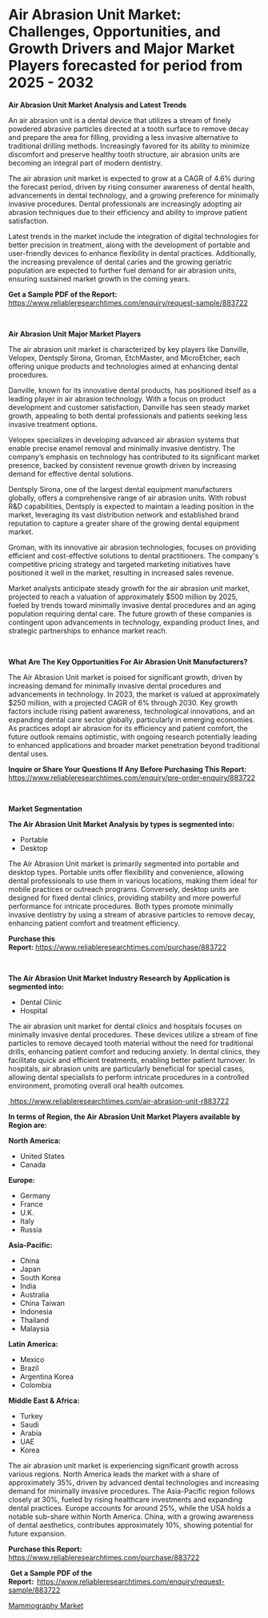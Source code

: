 <p><h1>Air Abrasion Unit Market: Challenges, Opportunities, and Growth Drivers and Major Market Players forecasted for period from 2025 - 2032</h1></p><p><strong>Air Abrasion Unit Market Analysis and Latest Trends</strong></p>
<p><p>An air abrasion unit is a dental device that utilizes a stream of finely powdered abrasive particles directed at a tooth surface to remove decay and prepare the area for filling, providing a less invasive alternative to traditional drilling methods. Increasingly favored for its ability to minimize discomfort and preserve healthy tooth structure, air abrasion units are becoming an integral part of modern dentistry.</p><p>The air abrasion unit market is expected to grow at a CAGR of 4.6% during the forecast period, driven by rising consumer awareness of dental health, advancements in dental technology, and a growing preference for minimally invasive procedures. Dental professionals are increasingly adopting air abrasion techniques due to their efficiency and ability to improve patient satisfaction. </p><p>Latest trends in the market include the integration of digital technologies for better precision in treatment, along with the development of portable and user-friendly devices to enhance flexibility in dental practices. Additionally, the increasing prevalence of dental caries and the growing geriatric population are expected to further fuel demand for air abrasion units, ensuring sustained market growth in the coming years.</p></p>
<p><strong>Get a Sample PDF of the Report:&nbsp;</strong> <a href="https://www.reliableresearchtimes.com/enquiry/request-sample/883722?utm_campaign=2201&utm_medium=2&utm_source=Github&utm_content=ia&utm_term=03032025&utm_id=air-abrasion-unit">https://www.reliableresearchtimes.com/enquiry/request-sample/883722</a></p>
<p>&nbsp;</p>
<p><strong>Air Abrasion Unit Major Market Players</strong></p>
<p><p>The air abrasion unit market is characterized by key players like Danville, Velopex, Dentsply Sirona, Groman, EtchMaster, and MicroEtcher, each offering unique products and technologies aimed at enhancing dental procedures. </p><p>Danville, known for its innovative dental products, has positioned itself as a leading player in air abrasion technology. With a focus on product development and customer satisfaction, Danville has seen steady market growth, appealing to both dental professionals and patients seeking less invasive treatment options.</p><p>Velopex specializes in developing advanced air abrasion systems that enable precise enamel removal and minimally invasive dentistry. The company’s emphasis on technology has contributed to its significant market presence, backed by consistent revenue growth driven by increasing demand for effective dental solutions.</p><p>Dentsply Sirona, one of the largest dental equipment manufacturers globally, offers a comprehensive range of air abrasion units. With robust R&D capabilities, Dentsply is expected to maintain a leading position in the market, leveraging its vast distribution network and established brand reputation to capture a greater share of the growing dental equipment market.</p><p>Groman, with its innovative air abrasion technologies, focuses on providing efficient and cost-effective solutions to dental practitioners. The company's competitive pricing strategy and targeted marketing initiatives have positioned it well in the market, resulting in increased sales revenue.</p><p>Market analysts anticipate steady growth for the air abrasion unit market, projected to reach a valuation of approximately $500 million by 2025, fueled by trends toward minimally invasive dental procedures and an aging population requiring dental care. The future growth of these companies is contingent upon advancements in technology, expanding product lines, and strategic partnerships to enhance market reach.</p></p>
<p>&nbsp;</p>
<p><strong>What Are The Key Opportunities For Air Abrasion Unit Manufacturers?</strong></p>
<p><p>The Air Abrasion Unit market is poised for significant growth, driven by increasing demand for minimally invasive dental procedures and advancements in technology. In 2023, the market is valued at approximately $250 million, with a projected CAGR of 6% through 2030. Key growth factors include rising patient awareness, technological innovations, and an expanding dental care sector globally, particularly in emerging economies. As practices adopt air abrasion for its efficiency and patient comfort, the future outlook remains optimistic, with ongoing research potentially leading to enhanced applications and broader market penetration beyond traditional dental uses.</p></p>
<p><strong>Inquire or Share Your Questions If Any Before Purchasing This Report:</strong> <a href="https://www.reliableresearchtimes.com/enquiry/pre-order-enquiry/883722?utm_campaign=2201&utm_medium=2&utm_source=Github&utm_content=ia&utm_term=03032025&utm_id=air-abrasion-unit">https://www.reliableresearchtimes.com/enquiry/pre-order-enquiry/883722</a></p>
<p>&nbsp;</p>
<p><strong>Market Segmentation</strong></p>
<p><strong>The Air Abrasion Unit Market Analysis by types is segmented into:</strong></p>
<p><ul><li>Portable</li><li>Desktop</li></ul></p>
<p><p>The Air Abrasion Unit market is primarily segmented into portable and desktop types. Portable units offer flexibility and convenience, allowing dental professionals to use them in various locations, making them ideal for mobile practices or outreach programs. Conversely, desktop units are designed for fixed dental clinics, providing stability and more powerful performance for intricate procedures. Both types promote minimally invasive dentistry by using a stream of abrasive particles to remove decay, enhancing patient comfort and treatment efficiency.</p></p>
<p><strong>Purchase this Report:&nbsp;</strong><a href="https://www.reliableresearchtimes.com/purchase/883722?utm_campaign=2201&utm_medium=2&utm_source=Github&utm_content=ia&utm_term=03032025&utm_id=air-abrasion-unit">https://www.reliableresearchtimes.com/purchase/883722</a></p>
<p>&nbsp;</p>
<p><strong>The Air Abrasion Unit Market Industry Research by Application is segmented into:</strong></p>
<p><ul><li>Dental Clinic</li><li>Hospital</li></ul></p>
<p><p>The air abrasion unit market for dental clinics and hospitals focuses on minimally invasive dental procedures. These devices utilize a stream of fine particles to remove decayed tooth material without the need for traditional drills, enhancing patient comfort and reducing anxiety. In dental clinics, they facilitate quick and efficient treatments, enabling better patient turnover. In hospitals, air abrasion units are particularly beneficial for special cases, allowing dental specialists to perform intricate procedures in a controlled environment, promoting overall oral health outcomes.</p></p>
<p><a href="https://www.reliableresearchtimes.com/air-abrasion-unit-r883722?utm_campaign=2201&utm_medium=2&utm_source=Github&utm_content=ia&utm_term=03032025&utm_id=air-abrasion-unit">&nbsp;https://www.reliableresearchtimes.com/air-abrasion-unit-r883722</a></p>
<p><strong>In terms of Region, the Air Abrasion Unit Market Players available by Region are:</strong></p>
<p>
    <p> <strong> North America: </strong>
        <ul>
            <li>United States</li>
            <li>Canada</li>
        </ul>
        </p> 
    <p> <strong> Europe: </strong>
        <ul>
            <li>Germany</li>
            <li>France</li>
            <li>U.K.</li>
            <li>Italy</li>
            <li>Russia</li>
        </ul>
        </p> 
    <p> <strong> Asia-Pacific: </strong>
        <ul>
            <li>China</li>
            <li>Japan</li>
            <li>South Korea</li>
            <li>India</li>
            <li>Australia</li>
            <li>China Taiwan</li>
            <li>Indonesia</li>
            <li>Thailand</li>
            <li>Malaysia</li>
        </ul>
        </p> 
    <p> <strong> Latin America: </strong>
        <ul>
            <li>Mexico</li>
            <li>Brazil</li>
            <li>Argentina Korea</li>
            <li>Colombia</li>
        </ul>
        </p> 
    <p> <strong> Middle East & Africa: </strong>
        <ul>
            <li>Turkey</li>
            <li>Saudi</li>
            <li>Arabia</li>
            <li>UAE</li>
            <li>Korea</li>
        </ul>
    </p>
    </p>
<p><p>The air abrasion unit market is experiencing significant growth across various regions. North America leads the market with a share of approximately 35%, driven by advanced dental technologies and increasing demand for minimally invasive procedures. The Asia-Pacific region follows closely at 30%, fueled by rising healthcare investments and expanding dental practices. Europe accounts for around 25%, while the USA holds a notable sub-share within North America. China, with a growing awareness of dental aesthetics, contributes approximately 10%, showing potential for future expansion.</p></p>
<p><strong>Purchase this Report: </strong><a href="https://www.reliableresearchtimes.com/purchase/883722?utm_campaign=2201&utm_medium=2&utm_source=Github&utm_content=ia&utm_term=03032025&utm_id=air-abrasion-unit">https://www.reliableresearchtimes.com/purchase/883722</a></p>
<p>&nbsp;<strong>Get a Sample PDF of the Report:&nbsp;&nbsp;</strong><a href="https://www.reliableresearchtimes.com/enquiry/request-sample/883722?utm_campaign=2201&utm_medium=2&utm_source=Github&utm_content=ia&utm_term=03032025&utm_id=air-abrasion-unit">https://www.reliableresearchtimes.com/enquiry/request-sample/883722</a></p>
<p><strong></strong></p>
<p><p><a href="https://github.com/indrystar/Market-Research-Report-List-5/blob/main/mammography-market.md?utm_campaign=2201&utm_medium=2&utm_source=Github&utm_content=ia&utm_term=03032025&utm_id=air-abrasion-unit">Mammography Market</a></p></p>